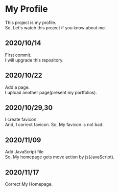 <h1>My Profile</h1>
This project is my profile.<br>
So, Let's watch this project if you know about me.
<h2>2020/10/14</h2>
First commit.<br>
I will upgrade this repository.
<h2>2020/10/22</h2>
Add a page.<br>
I upload another page(present my portfolios).
<h2>2020/10/29,30</h2>
I create favicon.<br>
And, I correct favicon. So, My favicon is not bad.
<h2>2020/11/09</h2>
Add JavaScript file<br>
So, My homepage gets move action by js(JavaScript).
<h2>2020/11/17</h2>
Correct My Homepage.<br>
